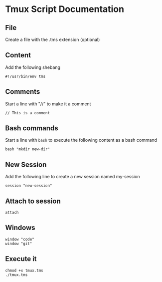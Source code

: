 # Tmux Script Documentation

## File
Create a file with the .tms extension (optional)

## Content
Add the following shebang
```
#!/usr/bin/env tms
```

## Comments
Start a line with "//" to make it a comment
```
// This is a comment
```

## Bash commands
Start a line with ```bash``` to execute the following content as a bash command
```
bash "mkdir new-dir"
```

## New Session
Add the following line to create a new session named my-session
```
session "new-session"
```

## Attach to session
```
attach
```

## Windows
```
window "code"
window "git"
```

## Execute it
```
chmod +x tmux.tms 
./tmux.tms
```
